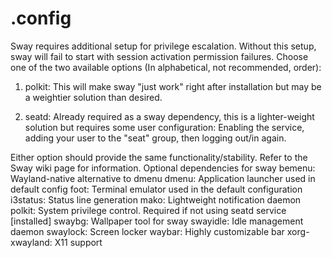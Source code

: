 # .config

Sway requires additional setup for privilege escalation. Without this setup,
sway will fail to start with session activation permission failures. Choose one
of the two available options (In alphabetical, not recommended, order):

1. polkit: This will make sway "just work" right after installation but may be
           a weightier solution than desired.

2. seatd: Already required as a sway dependency, this is a lighter-weight
          solution but requires some user configuration: Enabling the service,
          adding your user to the "seat" group, then logging out/in again.

Either option should provide the same functionality/stability. Refer to the
Sway wiki page for information.
Optional dependencies for sway
    bemenu: Wayland-native alternative to dmenu
    dmenu: Application launcher used in default config
    foot: Terminal emulator used in the default configuration
    i3status: Status line generation
    mako: Lightweight notification daemon
    polkit: System privilege control. Required if not using seatd service [installed]
    swaybg: Wallpaper tool for sway
    swayidle: Idle management daemon
    swaylock: Screen locker
    waybar: Highly customizable bar
    xorg-xwayland: X11 support
